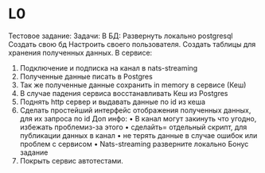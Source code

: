 # L0
 
Тестовое задание: 
Задачи:
В БД: 
Развернуть локально postgresql
Создать свою бд
Настроить своего пользователя. 
Создать таблицы для хранения полученных данных.
В сервисе:
1. Подключение и подписка на канал в nats-streaming
2. Полученные данные писать в Postgres
3. Так же полученные данные сохранить in memory в сервисе (Кеш)
4. В случае падения сервиса восстанавливать Кеш из Postgres
5. Поднять http сервер и выдавать данные по id из кеша
6. Сделать простейший интерфейс отображения полученных данных, для
их запроса по id
Доп инфо:
• В канал могут закинуть что угодно, избежать проблемиз-за этого
•  сделайть= отдельный скрипт, для публикации данных в канал
• не терять данные в случае ошибок или проблем с
сервисом
• Nats-streaming разверните локально 
Бонус задание
1. Покрыть сервис автотестами.
